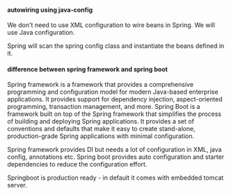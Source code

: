 #### autowiring using java-config

We don't need to use XML configuration to wire beans in Spring. We will use Java configuration.

Spring will scan the spring config class and instantiate the beans defined in it.

#### difference between spring framework and spring boot

Spring framework is a framework that provides a comprehensive programming and configuration model for modern Java-based
enterprise applications. It provides support for dependency injection, aspect-oriented programming, transaction
management, and more.
Spring Boot is a framework built on top of the Spring framework that simplifies the process of building and deploying
Spring applications. It provides a set of conventions and defaults that make it easy to create stand-alone,
production-grade Spring applications with minimal configuration.

Spring framework provides DI but needs a lot of configuration in XML, java config, annotations etc. Spring boot provides
auto configuration and starter dependencies to reduce the configuration effort.

Springboot is production ready - in default it comes with embedded tomcat server.